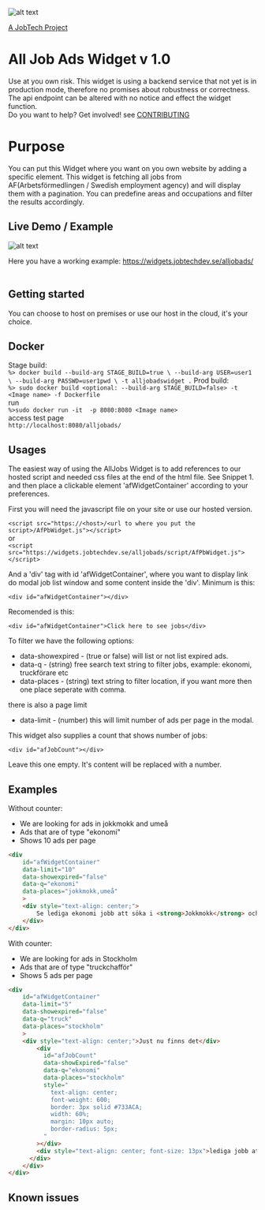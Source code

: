 ![alt text][logo] 

[logo]: https://github.com/MagnumOpuses/project-meta/blob/master/img/jobtechdev_black.png "JobTech dev logo"
[A JobTech Project]( https://www.jobtechdev.se)

# All Job Ads Widget v 1.0
Use at you own risk.
This widget is using a backend service that not yet is in production mode, therefore no promises about robustness or correctness.
The api endpoint can be altered with no notice and effect the widget function.<BR>
Do you want to help? Get involved!
see [CONTRIBUTING]( https://github.com/MagnumOpuses/allJobAdsWidget/blob/master/CONTRIBUTING.md)

# Purpose #

You can put this Widget where you want on you own website by adding a specific element.
This widget is fetching all jobs from AF(Arbetsförmedlingen / Swedish employment agency) and will display them with a pagination. You can predefine areas and occupations and filter the results accordingly. 


## Live Demo / Example

![alt text](https://widgets.jobtechdev.se/alljobads/example/demo.jpg)

Here you have a working example: https://widgets.jobtechdev.se/alljobads/<BR>
<BR>



## Getting started
You can choose to host on premises or use our host in the cloud, it's your choice.<br>


## Docker
Stage build:  
`%> docker build --build-arg STAGE_BUILD=true \
 --build-arg USER=user1 \
 --build-arg PASSWD=user1pwd \
 -t alljobadswidget .`
Prod build:  
`%> sudo docker build <optional: --build-arg STAGE_BUILD=false> -t <Image name> -f Dockerfile`
<br> run
<br> `%>sudo docker run -it  -p 8080:8080 <Image name>`
<br> access test page
<br> `http://localhost:8080/alljobads/`

Usages
------
The easiest way of using the AllJobs Widget is to add references to our hosted script and needed css files at the end of the html file. See Snippet 1.
and then place a clickable element 'afWidgetContainer' according to your preferences. 

First you will need the javascript file on your site or use our hosted version.

`<script src="https://<host>/<url to where you put the script>/AfPbWidget.js"></script>`
<br> or <br>
`<script src="https://widgets.jobtechdev.se/alljobads/script/AfPbWidget.js"></script>`

And a 'div' tag with id 'afWidgetContainer', where you want to display link do modal job list window and some content inside the 'div'.
Minimum is this:

`<div id="afWidgetContainer"></div>`

Recomended is this: 

`<div id="afWidgetContainer">Click here to see jobs</div>`

To filter we have the following options: 

* data-showexpired - (true or false) will list or not list expired ads. 
* data-q           - (string) free search text string to filter jobs, example: ekonomi, truckförare etc 
* data-places      - (string) text string to filter location, if you want more then one place seperate with comma. 

there is also a page limit 

* data-limit       - (number) this will limit number of ads per page in the modal.

This widget also supplies a count that shows number of jobs:

`<div id="afJobCount"></div>`

Leave this one empty. It's content will be replaced with a number. 


Examples
--------

Without counter:
* We are looking for ads in jokkmokk and umeå
* Ads that are of type "ekonomi"
* Shows 10 ads per page

```html
<div
    id="afWidgetContainer"
    data-limit="10"
    data-showexpired="false"
    data-q="ekonomi"
    data-places="jokkmokk,umeå"
    >
    <div style="text-align: center;">
        Se lediga ekonomi jobb att söka i <strong>Jokkmokk</strong> och <strong>Umeå</strong>
    </div>
</div>
```


With counter:
* We are looking for ads in Stockholm
* Ads that are of type "truckchafför"
* Shows 5 ads per page

```html
<div
    id="afWidgetContainer"
    data-limit="5"
    data-showexpired="false"
    data-q="truck"
    data-places="stockholm"
    >
    <div style="text-align: center;">Just nu finns det</div>
        <div
          id="afJobCount"
          data-showExpired="false"
          data-q="ekonomi"
          data-places="stockholm"
          style="    
            text-align: center;
            font-weight: 600;
            border: 3px solid #733ACA;
            width: 60%;
            margin: 10px auto;
            border-radius: 5px; 
          "
        ></div>
        <div style="text-align: center; font-size: 13px">lediga jobb att söka i <strong>Stockholm</strong></div>
      </div>
    </div>
</div>
```


Known issues
------------


